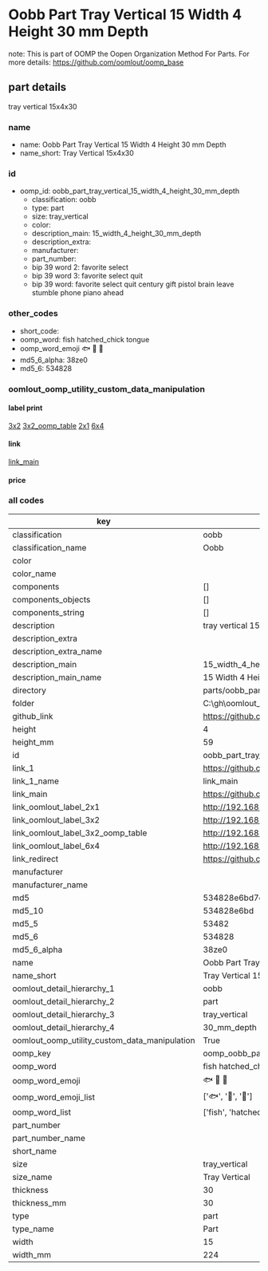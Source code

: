# Oobb Part Tray Vertical 15 Width 4 Height 30 mm Depth  

note: This is part of OOMP the Oopen Organization Method For Parts. For more details: https://github.com/oomlout/oomp_base

##  part details
  



tray vertical 15x4x30



### name
* name: Oobb Part Tray Vertical 15 Width 4 Height 30 mm Depth
* name_short: Tray Vertical 15x4x30 
### id
* oomp_id: oobb_part_tray_vertical_15_width_4_height_30_mm_depth
  * classification: oobb
  * type: part
  * size: tray_vertical
  * color: 
  * description_main: 15_width_4_height_30_mm_depth
  * description_extra: 
  * manufacturer: 
  * part_number: 
  * bip 39 word 2: favorite select
  * bip 39 word 3: favorite select quit
  * bip 39 word: favorite select quit century gift pistol brain leave stumble phone piano ahead

### other_codes
* short_code: 
* oomp_word: fish hatched_chick tongue
* oomp_word_emoji :fish: :hatched_chick: :tongue:
* md5_6_alpha: 38ze0
* md5_6: 534828






### oomlout_oomp_utility_custom_data_manipulation
#### label print
[3x2](http://192.168.1.245:1112/?label=oomp%2038ze0)
[3x2_oomp_table](http://192.168.1.108:1112/?label=oomp%2038ze0)
[2x1](http://192.168.1.242:1112/?label=oomp%2038ze0)
[6x4](http://192.168.1.55:1112/?label=oomp%2038ze0)    

#### link

[link_main](https://github.com/oomlout/oomlout_oobb_version_4_generated_parts/tree/main/navigation_oomp/oobb/part/tray_vertical/15_width_4_height_30_mm_depth/part)                              

#### price







### all codes 
| key | value |  
| --- | --- |  
| classification | oobb |  
| classification_name | Oobb |  
| color |  |  
| color_name |  |  
| components | [] |  
| components_objects | [] |  
| components_string | [] |  
| description | tray vertical 15x4x30 |  
| description_extra |  |  
| description_extra_name |  |  
| description_main | 15_width_4_height_30_mm_depth |  
| description_main_name | 15 Width 4 Height 30 mm Depth |  
| directory | parts/oobb_part_tray_vertical_15_width_4_height_30_mm_depth |  
| folder | C:\gh\oomlout_oobb_version_4_generated_parts\parts\oobb_part_tray_vertical_15_width_4_height_30_mm_depth |  
| github_link | https://github.com/oomlout/oomlout_oomp_part_src/tree/main/parts/oobb_part_tray_vertical_15_width_4_height_30_mm_depth |  
| height | 4 |  
| height_mm | 59 |  
| id | oobb_part_tray_vertical_15_width_4_height_30_mm_depth |  
| link_1 | https://github.com/oomlout/oomlout_oobb_version_4_generated_parts/tree/main/navigation_oomp/oobb/part/tray_vertical/15_width_4_height_30_mm_depth/part |  
| link_1_name | link_main |  
| link_main | https://github.com/oomlout/oomlout_oobb_version_4_generated_parts/tree/main/navigation_oomp/oobb/part/tray_vertical/15_width_4_height_30_mm_depth/part |  
| link_oomlout_label_2x1 | http://192.168.1.242:1112/?label=oomp%2038ze0 |  
| link_oomlout_label_3x2 | http://192.168.1.245:1112/?label=oomp%2038ze0 |  
| link_oomlout_label_3x2_oomp_table | http://192.168.1.108:1112/?label=oomp%2038ze0 |  
| link_oomlout_label_6x4 | http://192.168.1.55:1112/?label=oomp%2038ze0 |  
| link_redirect | https://github.com/oomlout/oomlout_oobb_version_4_generated_parts/tree/main/parts/oobb_tray_vertical_15_04_30 |  
| manufacturer |  |  
| manufacturer_name |  |  
| md5 | 534828e6bd7ee35e95b0e2575fb0d2a0 |  
| md5_10 | 534828e6bd |  
| md5_5 | 53482 |  
| md5_6 | 534828 |  
| md5_6_alpha | 38ze0 |  
| name | Oobb Part Tray Vertical 15 Width 4 Height 30 mm Depth |  
| name_short | Tray Vertical 15x4x30  |  
| oomlout_detail_hierarchy_1 | oobb |  
| oomlout_detail_hierarchy_2 | part |  
| oomlout_detail_hierarchy_3 | tray_vertical |  
| oomlout_detail_hierarchy_4 | 30_mm_depth |  
| oomlout_oomp_utility_custom_data_manipulation | True |  
| oomp_key | oomp_oobb_part_tray_vertical_15_width_4_height_30_mm_depth |  
| oomp_word | fish hatched_chick tongue |  
| oomp_word_emoji | :fish: :hatched_chick: :tongue: |  
| oomp_word_emoji_list | [':fish:', ':hatched_chick:', ':tongue:'] |  
| oomp_word_list | ['fish', 'hatched_chick', 'tongue'] |  
| part_number |  |  
| part_number_name |  |  
| short_name |  |  
| size | tray_vertical |  
| size_name | Tray Vertical |  
| thickness | 30 |  
| thickness_mm | 30 |  
| type | part |  
| type_name | Part |  
| width | 15 |  
| width_mm | 224 |  
